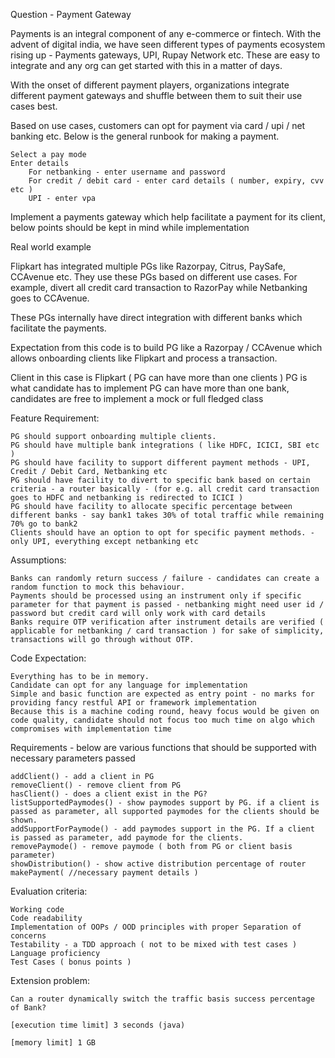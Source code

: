 Question - Payment Gateway

Payments is an integral component of any e-commerce or fintech.
With the advent of digital india, we have seen different types of payments ecosystem rising up - Payments gateways, UPI, Rupay Network etc. These are easy to integrate and any org can get started with this in a matter of days.

With the onset of different payment players, organizations integrate different payment gateways and shuffle between them to suit their use cases best.

Based on use cases, customers can opt for payment via card / upi / net banking etc. Below is the general runbook for making a payment.

    Select a pay mode
    Enter details
        For netbanking - enter username and password
        For credit / debit card - enter card details ( number, expiry, cvv etc )
        UPI - enter vpa

Implement a payments gateway which help facilitate a payment for its client, below points should be kept in mind while implementation

Real world example

Flipkart has integrated multiple PGs like Razorpay, Citrus, PaySafe, CCAvenue etc. They use these PGs based on different use cases. For example, divert all credit card transaction to RazorPay while Netbanking goes to CCAvenue.

These PGs internally have direct integration with different banks which facilitate the payments.

Expectation from this code is to build PG like a Razorpay / CCAvenue which allows onboarding clients like Flipkart and process a transaction.

Client in this case is Flipkart ( PG can have more than one clients )
PG is what candidate has to implement
PG can have more than one bank, candidates are free to implement a mock or full fledged class

Feature Requirement:

    PG should support onboarding multiple clients.
    PG should have multiple bank integrations ( like HDFC, ICICI, SBI etc )
    PG should have facility to support different payment methods - UPI, Credit / Debit Card, Netbanking etc
    PG should have facility to divert to specific bank based on certain criteria - a router basically - (for e.g. all credit card transaction goes to HDFC and netbanking is redirected to ICICI )
    PG should have facility to allocate specific percentage between different banks - say bank1 takes 30% of total traffic while remaining 70% go to bank2
    Clients should have an option to opt for specific payment methods. - only UPI, everything except netbanking etc

Assumptions:

    Banks can randomly return success / failure - candidates can create a random function to mock this behaviour.
    Payments should be processed using an instrument only if specific parameter for that payment is passed - netbanking might need user id / password but credit card will only work with card details
    Banks require OTP verification after instrument details are verified ( applicable for netbanking / card transaction ) for sake of simplicity, transactions will go through without OTP.

Code Expectation:

    Everything has to be in memory.
    Candidate can opt for any language for implementation
    Simple and basic function are expected as entry point - no marks for providing fancy restful API or framework implementation
    Because this is a machine coding round, heavy focus would be given on code quality, candidate should not focus too much time on algo which compromises with implementation time

Requirements - below are various functions that should be supported with necessary parameters passed

    addClient() - add a client in PG
    removeClient() - remove client from PG
    hasClient() - does a client exist in the PG?
    listSupportedPaymodes() - show paymodes support by PG. if a client is passed as parameter, all supported paymodes for the clients should be shown.
    addSupportForPaymode() - add paymodes support in the PG. If a client is passed as parameter, add paymode for the clients.
    removePaymode() - remove paymode ( both from PG or client basis parameter)
    showDistribution() - show active distribution percentage of router
    makePayment( //necessary payment details )

Evaluation criteria:

    Working code
    Code readability
    Implementation of OOPs / OOD principles with proper Separation of concerns
    Testability - a TDD approach ( not to be mixed with test cases )
    Language proficiency
    Test Cases ( bonus points )

Extension problem:

    Can a router dynamically switch the traffic basis success percentage of Bank?

    [execution time limit] 3 seconds (java)

    [memory limit] 1 GB


